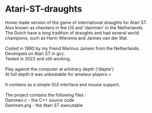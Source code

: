 # Atari-ST-draughts
Home made version of the game of international draughts for Atari ST.<br>
Also known as checkers in the US and 'dammen' in the Netherlands. <br>
The Dutch have a long tradition of draughts and had several world champions, 
such as Harm Wiersma and Jannes van der Wal.<br>
<br>
Coded in 1990 by my friend Marinus Jansen from the Netherlands. <br>
Developed on Atari ST in gcc. <br>
Tested in 2022 and still working.<br>
<br>
Play against the computer at arbitrary depth ('diepte') <br>
At full depth it was unbeatable for amateur players.<<br>
<br>
It contains as a simple GUI interface and mouse support.<br>
<br>
The project contains the following files :<br>
Dammen.c   - the C++ source code <br>
Dammen.prg - the Atari ST executable<br>
